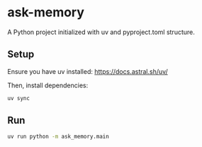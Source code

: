 # ask-memory

A Python project initialized with uv and pyproject.toml structure.

## Setup

Ensure you have uv installed: https://docs.astral.sh/uv/

Then, install dependencies:

```bash
uv sync
```

## Run

```bash
uv run python -m ask_memory.main
```